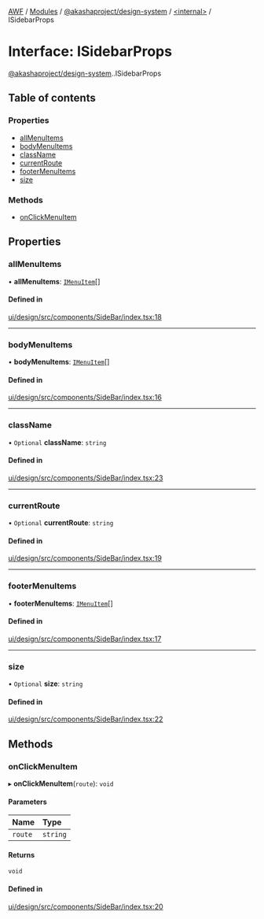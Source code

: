 [AWF](../README.md) / [Modules](../modules.md) / [@akashaproject/design-system](../modules/akashaproject_design_system.md) / [<internal\>](../modules/akashaproject_design_system._internal_.md) / ISidebarProps

# Interface: ISidebarProps

[@akashaproject/design-system](../modules/akashaproject_design_system.md).[<internal>](../modules/akashaproject_design_system._internal_.md).ISidebarProps

## Table of contents

### Properties

- [allMenuItems](akashaproject_design_system._internal_.ISidebarProps.md#allmenuitems)
- [bodyMenuItems](akashaproject_design_system._internal_.ISidebarProps.md#bodymenuitems)
- [className](akashaproject_design_system._internal_.ISidebarProps.md#classname)
- [currentRoute](akashaproject_design_system._internal_.ISidebarProps.md#currentroute)
- [footerMenuItems](akashaproject_design_system._internal_.ISidebarProps.md#footermenuitems)
- [size](akashaproject_design_system._internal_.ISidebarProps.md#size)

### Methods

- [onClickMenuItem](akashaproject_design_system._internal_.ISidebarProps.md#onclickmenuitem)

## Properties

### allMenuItems

• **allMenuItems**: [`IMenuItem`](akashaproject_design_system._internal_.IMenuItem.md)[]

#### Defined in

[ui/design/src/components/SideBar/index.tsx:18](https://github.com/AKASHAorg/akasha-world-framework/blob/d81a7246/ui/design/src/components/SideBar/index.tsx#L18)

___

### bodyMenuItems

• **bodyMenuItems**: [`IMenuItem`](akashaproject_design_system._internal_.IMenuItem.md)[]

#### Defined in

[ui/design/src/components/SideBar/index.tsx:16](https://github.com/AKASHAorg/akasha-world-framework/blob/d81a7246/ui/design/src/components/SideBar/index.tsx#L16)

___

### className

• `Optional` **className**: `string`

#### Defined in

[ui/design/src/components/SideBar/index.tsx:23](https://github.com/AKASHAorg/akasha-world-framework/blob/d81a7246/ui/design/src/components/SideBar/index.tsx#L23)

___

### currentRoute

• `Optional` **currentRoute**: `string`

#### Defined in

[ui/design/src/components/SideBar/index.tsx:19](https://github.com/AKASHAorg/akasha-world-framework/blob/d81a7246/ui/design/src/components/SideBar/index.tsx#L19)

___

### footerMenuItems

• **footerMenuItems**: [`IMenuItem`](akashaproject_design_system._internal_.IMenuItem.md)[]

#### Defined in

[ui/design/src/components/SideBar/index.tsx:17](https://github.com/AKASHAorg/akasha-world-framework/blob/d81a7246/ui/design/src/components/SideBar/index.tsx#L17)

___

### size

• `Optional` **size**: `string`

#### Defined in

[ui/design/src/components/SideBar/index.tsx:22](https://github.com/AKASHAorg/akasha-world-framework/blob/d81a7246/ui/design/src/components/SideBar/index.tsx#L22)

## Methods

### onClickMenuItem

▸ **onClickMenuItem**(`route`): `void`

#### Parameters

| Name | Type |
| :------ | :------ |
| `route` | `string` |

#### Returns

`void`

#### Defined in

[ui/design/src/components/SideBar/index.tsx:20](https://github.com/AKASHAorg/akasha-world-framework/blob/d81a7246/ui/design/src/components/SideBar/index.tsx#L20)
